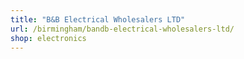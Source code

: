 ```yaml
---
title: "B&B Electrical Wholesalers LTD"
url: /birmingham/bandb-electrical-wholesalers-ltd/
shop: electronics
---
```

